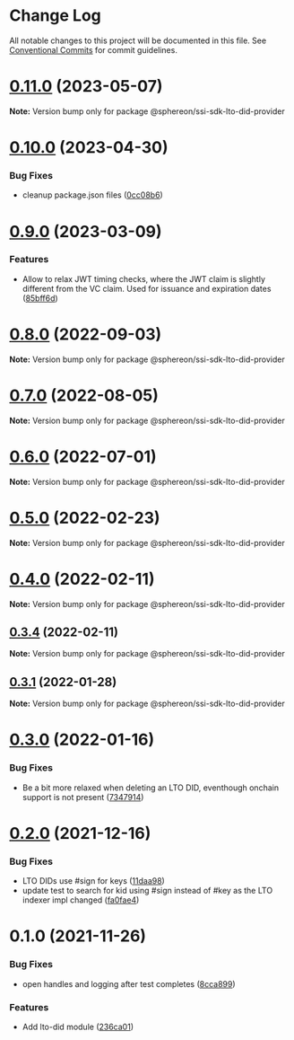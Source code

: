 # Change Log

All notable changes to this project will be documented in this file.
See [Conventional Commits](https://conventionalcommits.org) for commit guidelines.

# [0.11.0](https://github.com/Sphereon-OpenSource/ssi-sdk/compare/v0.10.1...v0.11.0) (2023-05-07)

**Note:** Version bump only for package @sphereon/ssi-sdk-lto-did-provider

# [0.10.0](https://github.com/Sphereon-OpenSource/ssi-sdk/compare/v0.9.0...v0.10.0) (2023-04-30)

### Bug Fixes

- cleanup package.json files ([0cc08b6](https://github.com/Sphereon-OpenSource/ssi-sdk/commit/0cc08b6acc168b838bff48b42fdabbdea4cd0899))

# [0.9.0](https://github.com/Sphereon-OpenSource/ssi-sdk/compare/v0.8.0...v0.9.0) (2023-03-09)

### Features

- Allow to relax JWT timing checks, where the JWT claim is slightly different from the VC claim. Used for issuance and expiration dates ([85bff6d](https://github.com/Sphereon-OpenSource/ssi-sdk/commit/85bff6da21dea5d8f636ea1f55b41be00b18b002))

# [0.8.0](https://github.com/Sphereon-OpenSource/ssi-sdk/compare/v0.7.0...v0.8.0) (2022-09-03)

**Note:** Version bump only for package @sphereon/ssi-sdk-lto-did-provider

# [0.7.0](https://github.com/Sphereon-OpenSource/ssi-sdk/compare/v0.6.0...v0.7.0) (2022-08-05)

**Note:** Version bump only for package @sphereon/ssi-sdk-lto-did-provider

# [0.6.0](https://github.com/Sphereon-OpenSource/ssi-sdk/compare/v0.5.1...v0.6.0) (2022-07-01)

**Note:** Version bump only for package @sphereon/ssi-sdk-lto-did-provider

# [0.5.0](https://github.com/Sphereon-OpenSource/ssi-sdk/compare/v0.4.0...v0.5.0) (2022-02-23)

**Note:** Version bump only for package @sphereon/ssi-sdk-lto-did-provider

# [0.4.0](https://github.com/Sphereon-OpenSource/ssi-sdk/compare/v0.3.4...v0.4.0) (2022-02-11)

**Note:** Version bump only for package @sphereon/ssi-sdk-lto-did-provider

## [0.3.4](https://github.com/Sphereon-OpenSource/ssi-sdk/compare/v0.3.3...v0.3.4) (2022-02-11)

**Note:** Version bump only for package @sphereon/ssi-sdk-lto-did-provider

## [0.3.1](https://github.com/Sphereon-OpenSource/ssi-sdk/compare/v0.3.0...v0.3.1) (2022-01-28)

**Note:** Version bump only for package @sphereon/ssi-sdk-lto-did-provider

# [0.3.0](https://github.com/Sphereon-OpenSource/ssi-sdk/compare/v0.2.0...v0.3.0) (2022-01-16)

### Bug Fixes

- Be a bit more relaxed when deleting an LTO DID, eventhough onchain support is not present ([7347914](https://github.com/Sphereon-OpenSource/ssi-sdk/commit/73479148d6b02c194182370c14a15613dca6fcf2))

# [0.2.0](https://github.com/Sphereon-OpenSource/ssi-sdk/compare/v0.1.0...v0.2.0) (2021-12-16)

### Bug Fixes

- LTO DIDs use #sign for keys ([11daa98](https://github.com/Sphereon-OpenSource/ssi-sdk/commit/11daa98c804232b9fad32d60afa707e86881b5bb))
- update test to search for kid using #sign instead of #key as the LTO indexer impl changed ([fa0fae4](https://github.com/Sphereon-OpenSource/ssi-sdk/commit/fa0fae43935e7c64e4d5628fb5cdd3dc8af447ce))

# 0.1.0 (2021-11-26)

### Bug Fixes

- open handles and logging after test completes ([8cca899](https://github.com/Sphereon-OpenSource/ssi-sdk/commit/8cca899ff73c45564589c89d1635d0ba23b3e544))

### Features

- Add lto-did module ([236ca01](https://github.com/Sphereon-OpenSource/ssi-sdk/commit/236ca0101951186b224aee51f49b3ab77148d64b))
